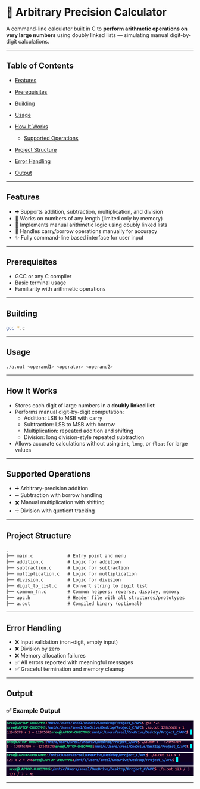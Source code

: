 # 🧮 Arbitrary Precision Calculator 

A command-line calculator built in C to **perform arithmetic operations on very large numbers** using doubly linked lists — simulating manual digit-by-digit calculations.

---

## Table of Contents

- [Features](#features)
- [Prerequisites](#prerequisites)
- [Building](#building)
- [Usage](#usage)
  
- [How It Works](#how-it-works)
  - [Supported Operations](#supported-operations)
- [Project Structure](#project-structure)
- [Error Handling](#error-handling)
- [Output](#output)


---

## Features

- ➕ Supports addition, subtraction, multiplication, and division  
- 🔁 Works on numbers of any length (limited only by memory)  
- 🧠 Implements manual arithmetic logic using doubly linked lists  
- 🧮 Handles carry/borrow operations manually for accuracy  
- ✨ Fully command-line based interface for user input  

---

## Prerequisites

- GCC or any C compiler  
- Basic terminal usage  
- Familiarity with arithmetic operations  

---

## Building

```bash
gcc *.c 
```

---

## Usage

```bash
./a.out <operand1> <operator> <operand2>
```


---

## How It Works

- Stores each digit of large numbers in a **doubly linked list**
- Performs manual digit-by-digit computation:
  - Addition: LSB to MSB with carry
  - Subtraction: LSB to MSB with borrow
  - Multiplication: repeated addition and shifting
  - Division: long division-style repeated subtraction
- Allows accurate calculations without using `int`, `long`, or `float` for large values

---

## Supported Operations

- ➕ Arbitrary-precision addition
- ➖ Subtraction with borrow handling
- ✖️ Manual multiplication with shifting
- ➗ Division with quotient tracking


---

## Project Structure

```
.
├── main.c             # Entry point and menu
├── addition.c         # Logic for addition
├── subtraction.c      # Logic for subtraction
├── multiplication.c   # Logic for multiplication
├── division.c         # Logic for division
├── digit_to_list.c    # Convert string to digit list
├── common_fn.c        # Common helpers: reverse, display, memory
├── apc.h              # Header file with all structures/prototypes
├── a.out              # Compiled binary (optional)
```

---

## Error Handling

- ❌ Input validation (non-digit, empty input)
- ❌ Division by zero
- ❌ Memory allocation failures
- ✅ All errors reported with meaningful messages
- ✅ Graceful termination and memory cleanup

---

## Output

### ✅ Example Output

![APC Output](Addition.png)
![APC Output](Subtraction_op.png)
![APC Output](multiplication_op.png)
![APC Output](division_op.png)



---

